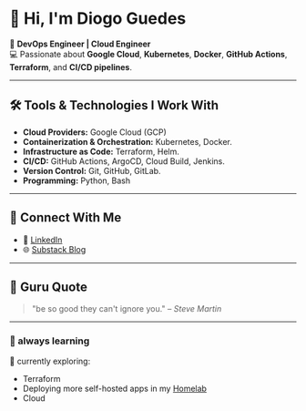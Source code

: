 # 👋 Hi, I'm Diogo Guedes  

🚀 **DevOps Engineer | Cloud Engineer**  
💻 Passionate about **Google Cloud**, **Kubernetes**, **Docker**, **GitHub Actions**, **Terraform**, and **CI/CD pipelines**.  

---

## 🛠️ Tools & Technologies I Work With  

- **Cloud Providers:** Google Cloud (GCP)
- **Containerization & Orchestration:** Kubernetes, Docker.  
- **Infrastructure as Code:** Terraform, Helm.  
- **CI/CD:** GitHub Actions, ArgoCD, Cloud Build, Jenkins.
- **Version Control:** Git, GitHub, GitLab.  
- **Programming:** Python, Bash  

---


## 🔗 Connect With Me  

<!-- - 🌐 [Portfolio](https://diogoguedes.dev)   -->
- 💼 [LinkedIn](https://www.linkedin.com/in/diogo-guedes11/)  
- 🌐 [Substack Blog](https://substack.com/@diogotechlife)  
---


## 📜 Guru Quote

> "be so good they can't ignore you." – *Steve Martin*  

---

### 🌱 always learning  

📖 currently exploring:  

- Terraform
- Deploying more self-hosted apps in my [Homelab](https://github.com/diogoguedes11/homelab)
- Cloud 
